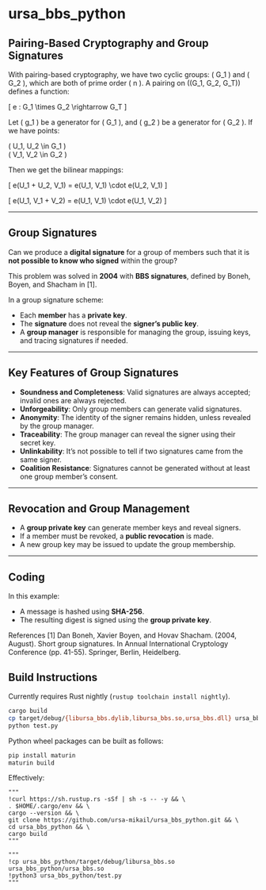 # ursa_bbs_python

## Pairing-Based Cryptography and Group Signatures

With pairing-based cryptography, we have two cyclic groups: \( G_1 \) and \( G_2 \), which are both of prime order \( n \). A pairing on \((G_1, G_2, G_T)\) defines a function:

\[
e : G_1 \times G_2 \rightarrow G_T
\]

Let \( g_1 \) be a generator for \( G_1 \), and \( g_2 \) be a generator for \( G_2 \). If we have points:

\( U_1, U_2 \in G_1 \)  
\( V_1, V_2 \in G_2 \)  

Then we get the bilinear mappings:

\[
e(U_1 + U_2, V_1) = e(U_1, V_1) \cdot e(U_2, V_1)
\]

\[
e(U_1, V_1 + V_2) = e(U_1, V_1) \cdot e(U_1, V_2)
\]

---

## Group Signatures

Can we produce a **digital signature** for a group of members such that it is **not possible to know who signed** within the group?

This problem was solved in **2004** with **BBS signatures**, defined by Boneh, Boyen, and Shacham in [1].

In a group signature scheme:

- Each **member** has a **private key**.
- The **signature** does not reveal the **signer’s public key**.
- A **group manager** is responsible for managing the group, issuing keys, and tracing signatures if needed.

---

## Key Features of Group Signatures

- **Soundness and Completeness**: Valid signatures are always accepted; invalid ones are always rejected.
- **Unforgeability**: Only group members can generate valid signatures.
- **Anonymity**: The identity of the signer remains hidden, unless revealed by the group manager.
- **Traceability**: The group manager can reveal the signer using their secret key.
- **Unlinkability**: It’s not possible to tell if two signatures came from the same signer.
- **Coalition Resistance**: Signatures cannot be generated without at least one group member’s consent.

---

## Revocation and Group Management

- A **group private key** can generate member keys and reveal signers.
- If a member must be revoked, a **public revocation** is made.
- A new group key may be issued to update the group membership.

---

## Coding

In this example:

- A message is hashed using **SHA-256**.
- The resulting digest is signed using the **group private key**.

References
[1] Dan Boneh, Xavier Boyen, and Hovav Shacham. (2004, August). Short group signatures. In Annual International Cryptology Conference (pp. 41-55). Springer, Berlin, Heidelberg.

## Build Instructions

Currently requires Rust nightly (`rustup toolchain install nightly`).

```sh
cargo build
cp target/debug/{libursa_bbs.dylib,libursa_bbs.so,ursa_bbs.dll} ursa_bbs.so
python test.py
```

Python wheel packages can be built as follows:

```sh
pip install maturin
maturin build
```

Effectively:
```
"""
!curl https://sh.rustup.rs -sSf | sh -s -- -y && \
. $HOME/.cargo/env && \
cargo --version && \
git clone https://github.com/ursa-mikail/ursa_bbs_python.git && \
cd ursa_bbs_python && \
cargo build
"""

"""
!cp ursa_bbs_python/target/debug/libursa_bbs.so ursa_bbs_python/ursa_bbs.so
!python3 ursa_bbs_python/test.py
"""
```
